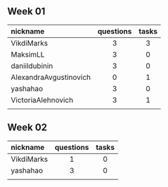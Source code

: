 ## Week 01
| nickname               | questions | tasks |
| :--------------------- |:---------:|:-----:|
| VikdiMarks             | 3         | 3     |
| MaksimLL               | 3         | 0     |
| daniildubinin          | 3         | 0     |
| AlexandraAvgustinovich | 0         | 1     |
| yashahao               | 3         | 0     |
| VictoriaAlehnovich     | 3         | 1     |
|                        |           |       |

## Week 02
| nickname               | questions | tasks |
| :--------------------- |:---------:|:-----:|
| VikdiMarks             | 1         | 0     |
| yashahao               | 3         | 0     |
|                        |           |       |
